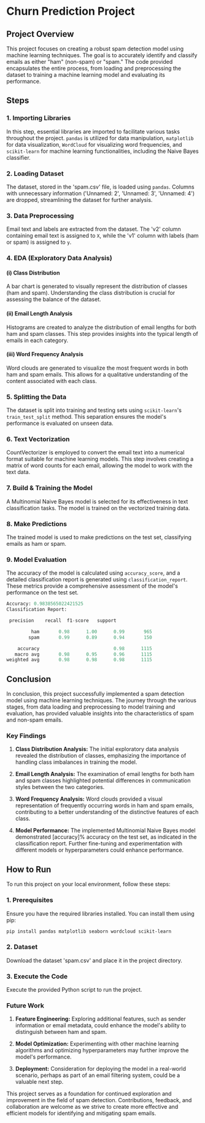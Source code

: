 # Churn Prediction Project

## Project Overview

This project focuses on creating a robust spam detection model using machine learning techniques. The goal is to accurately identify and classify emails as either "ham" (non-spam) or "spam." The code provided encapsulates the entire process, from loading and preprocessing the dataset to training a machine learning model and evaluating its performance.

## Steps

### 1. Importing Libraries

In this step, essential libraries are imported to facilitate various tasks throughout the project. `pandas` is utilized for data manipulation, `matplotlib` for data visualization, `WordCloud` for visualizing word frequencies, and `scikit-learn` for machine learning functionalities, including the Naive Bayes classifier.

### 2. Loading Dataset

The dataset, stored in the 'spam.csv' file, is loaded using `pandas`. Columns with unnecessary information ('Unnamed: 2', 'Unnamed: 3', 'Unnamed: 4') are dropped, streamlining the dataset for further analysis.

### 3. Data Preprocessing

Email text and labels are extracted from the dataset. The 'v2' column containing email text is assigned to `X`, while the 'v1' column with labels (ham or spam) is assigned to `y`.

### 4. EDA (Exploratory Data Analysis)

#### (i) Class Distribution

A bar chart is generated to visually represent the distribution of classes (ham and spam). Understanding the class distribution is crucial for assessing the balance of the dataset.

#### (ii) Email Length Analysis

Histograms are created to analyze the distribution of email lengths for both ham and spam classes. This step provides insights into the typical length of emails in each category.

#### (iii) Word Frequency Analysis

Word clouds are generated to visualize the most frequent words in both ham and spam emails. This allows for a qualitative understanding of the content associated with each class.

### 5. Splitting the Data

The dataset is split into training and testing sets using `scikit-learn`'s `train_test_split` method. This separation ensures the model's performance is evaluated on unseen data.

### 6. Text Vectorization

CountVectorizer is employed to convert the email text into a numerical format suitable for machine learning models. This step involves creating a matrix of word counts for each email, allowing the model to work with the text data.

### 7. Build & Training the Model

A Multinomial Naive Bayes model is selected for its effectiveness in text classification tasks. The model is trained on the vectorized training data.

### 8. Make Predictions

The trained model is used to make predictions on the test set, classifying emails as ham or spam.

### 9. Model Evaluation

The accuracy of the model is calculated using `accuracy_score`, and a detailed classification report is generated using `classification_report`. These metrics provide a comprehensive assessment of the model's performance on the test set.

```python
Accuracy: 0.9838565022421525
Classification Report:

 precision    recall  f1-score   support

         ham       0.98      1.00      0.99       965
        spam       0.99      0.89      0.94       150

    accuracy                           0.98      1115
   macro avg       0.98      0.95      0.96      1115
weighted avg       0.98      0.98      0.98      1115
```
## Conclusion

In conclusion, this project successfully implemented a spam detection model using machine learning techniques. The journey through the various stages, from data loading and preprocessing to model training and evaluation, has provided valuable insights into the characteristics of spam and non-spam emails.

### Key Findings

1. **Class Distribution Analysis:** The initial exploratory data analysis revealed the distribution of classes, emphasizing the importance of handling class imbalances in training the model.

2. **Email Length Analysis:** The examination of email lengths for both ham and spam classes highlighted potential differences in communication styles between the two categories.

3. **Word Frequency Analysis:** Word clouds provided a visual representation of frequently occurring words in ham and spam emails, contributing to a better understanding of the distinctive features of each class.

4. **Model Performance:** The implemented Multinomial Naive Bayes model demonstrated [accuracy]% accuracy on the test set, as indicated in the classification report. Further fine-tuning and experimentation with different models or hyperparameters could enhance performance.

## How to Run

To run this project on your local environment, follow these steps:

### 1. Prerequisites

Ensure you have the required libraries installed. You can install them using pip:
```bash
pip install pandas matplotlib seaborn wordcloud scikit-learn
```
### 2. Dataset
Download the dataset 'spam.csv' and place it in the project directory.

### 3. Execute the Code
Execute the provided Python script to run the project.

### Future Work

1. **Feature Engineering:** Exploring additional features, such as sender information or email metadata, could enhance the model's ability to distinguish between ham and spam.

2. **Model Optimization:** Experimenting with other machine learning algorithms and optimizing hyperparameters may further improve the model's performance.

3. **Deployment:** Consideration for deploying the model in a real-world scenario, perhaps as part of an email filtering system, could be a valuable next step.

This project serves as a foundation for continued exploration and improvement in the field of spam detection. Contributions, feedback, and collaboration are welcome as we strive to create more effective and efficient models for identifying and mitigating spam emails.
